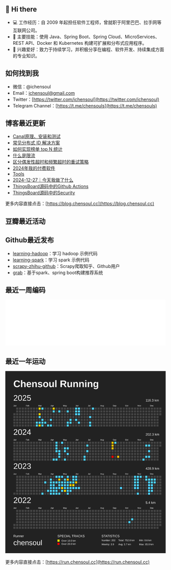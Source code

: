 ## 👋 Hi there

- 💻 工作经历：自 2009 年起担任软件工程师，曾就职于阿里巴巴、拉手网等互联网公司。
- 💬 主要技能：使用 Java、Spring Boot、Spring Cloud、MicroServices、REST API、Docker 和 Kubernetes 构建可扩展和分布式应用程序。
- 🌱 兴趣爱好：致力于持续学习，并积极分享在编程、软件开发、持续集成方面的专业知识。

## 如何找到我

- 微信：@ichensoul
- Email：[ichensoul@gmail.com](mailto:ichensoul@gmail.com)
- Twitter：[https://twitter.com/ichensoul](https://twitter.com/ichensoul)
- Telegram Channel：[https://t.me/chensouls](https://t.me/chensouls)

## 博客最近更新

<!-- blog starts -->
- [Canal原理、安装和测试](https://blog.chensoul.cc/posts/2025/03/31/canal-install-test/)
- [常见分布式 ID 解决方案](https://blog.chensoul.cc/posts/2025/03/28/id-generator/)
- [如何实现榜单 top N 统计](https://blog.chensoul.cc/posts/2025/02/17/top-n-using-redis/)
- [什么是限流](https://blog.chensoul.cc/posts/2025/02/14/rate-limit/)
- [区分偶发性超时和频繁超时的重试策略](https://blog.chensoul.cc/posts/2025/02/14/retry-for-timeout/)
- [2024年我的付费软件](https://blog.chensoul.cc/posts/2024/12/31/til/)
- [Tools](https://blog.chensoul.cc/tools/)
- [2024-12-27｜今天我做了什么](https://blog.chensoul.cc/posts/2024/12/27/til/)
- [ThingsBoard源码中的Github Actions](https://blog.chensoul.cc/posts/2024/12/03/github-actions-in-thingsboard/)
- [ThingsBoard源码中的Security](https://blog.chensoul.cc/posts/2024/12/03/security-in-thingsboard/)
<!-- blog ends -->

更多内容直接点击：[https://blog.chensoul.cc](https://blog.chensoul.cc)

## 豆瓣最近活动

<!-- douban starts -->

<!-- douban ends -->

## Github最近发布

<!-- recent_releases starts -->
- [learning-hadoop](https://github.com/chensoul/learning-hadoop/releases/tag/v0.0.1)：学习 hadoop 示例代码
- [learning-spark](https://github.com/chensoul/learning-spark/releases/tag/v0.0.1)：学习 spark 示例代码
- [scrapy-zhihu-github](https://github.com/chensoul/scrapy-zhihu-github/releases/tag/v0.0.1)：Scrapy爬取知乎、Github用户
- [grab](https://github.com/chensoul/grab/releases/tag/v0.0.1)：基于spark、spring boot构建推荐系统
<!-- recent_releases ends -->

## 最近一周编码

![light](https://raw.githubusercontent.com/chensoul/chensoul/main/images/wakatime_weekly_language_stats.svg#gh-light-mode-only)

## 最近一年运动

[![light](https://raw.githubusercontent.com/chensoul/running_page/master/assets/github.svg#gh-light-mode-only)](https://run.chensoul.cc)

更多内容直接点击：[https://run.chensoul.cc](https://run.chensoul.cc)
